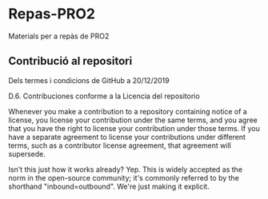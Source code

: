 # Repas-PRO2
Materials per a repàs de PRO2

## Contribució al repositori
Dels termes i condicions de GitHub a 20/12/2019

D.6. Contribuciones conforme a la Licencia del repositorio

   Whenever you make a contribution to a repository containing notice of a license, you license your contribution under the same terms, and you agree that you have the right to license your contribution under those terms. If you have a separate agreement to license your contributions under different terms, such as a contributor license agreement, that agreement will supersede.

   Isn't this just how it works already? Yep. This is widely accepted as the norm in the open-source community; it's commonly referred to by the shorthand "inbound=outbound". We're just making it explicit.
